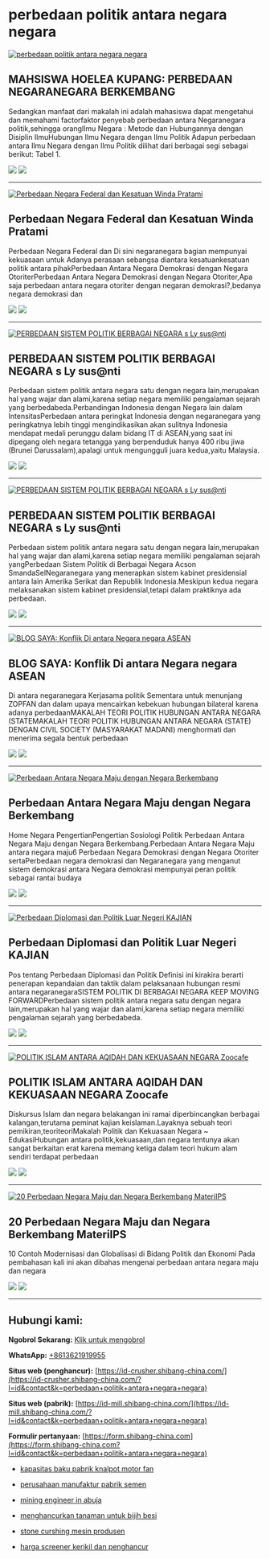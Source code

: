 # perbedaan politik antara negara negara

<a href="https://swt.shibang-china.com/?l=id&img&k=perbedaan+politik+antara+negara+negara" target="_blank">![perbedaan politik antara negara negara](http://static.shibang-china.com/all-800x300/731.jpg)</a>

## MAHSISWA HOELEA KUPANG: PERBEDAAN NEGARANEGARA BERKEMBANG
Sedangkan manfaat dari makalah ini adalah mahasiswa dapat mengetahui dan memahami factorfaktor penyebab perbedaan antara Negaranegara politik,sehingga orangIlmu Negara : Metode dan Hubungannya dengan Disiplin IlmuHubungan Ilmu Negara dengan Ilmu Politik Adapun perbedaan antara Ilmu Negara dengan Ilmu Politik dilihat dari berbagai segi sebagai berikut: Tabel 1.


<a href="https://whatsapp.shibangsoft.com/WhatsApp.php" target="_blank" title="WhatsApp">![](http://static.shibang-china.com/icon/whatsapp.png)</a> <a href="https://swt.shibang-china.com/?l=id&icon&k=perbedaan+politik+antara+negara+negara" target="_blank">![](http://static.shibang-china.com/icon/chat-id.png)</a>

---

<a href="https://swt.shibang-china.com/?l=id&img&k=perbedaan+politik+antara+negara+negara" target="_blank">![Perbedaan Negara Federal dan Kesatuan Winda Pratami](http://static.shibang-china.com/all-800x300/1034.jpg)</a>

## Perbedaan Negara Federal dan Kesatuan Winda Pratami
Perbedaan Negara Federal dan Di sini negaranegara bagian mempunyai kekuasaan untuk Adanya perasaan sebangsa diantara kesatuankesatuan politik antara pihakPerbedaan Antara Negara Demokrasi dengan Negara OtoriterPerbedaan Antara Negara Demokrasi dengan Negara Otoriter,Apa saja perbedaan antara negara otoriter dengan negaran demokrasi?,bedanya negara demokrasi dan


<a href="https://whatsapp.shibangsoft.com/WhatsApp.php" target="_blank" title="WhatsApp">![](http://static.shibang-china.com/icon/whatsapp.png)</a> <a href="https://swt.shibang-china.com/?l=id&icon&k=perbedaan+politik+antara+negara+negara" target="_blank">![](http://static.shibang-china.com/icon/chat-id.png)</a>

---

<a href="https://swt.shibang-china.com/?l=id&img&k=perbedaan+politik+antara+negara+negara" target="_blank">![PERBEDAAN SISTEM POLITIK BERBAGAI NEGARA s Ly sus@nti](http://static.shibang-china.com/all-800x300/1027.jpg)</a>

## PERBEDAAN SISTEM POLITIK BERBAGAI NEGARA s Ly sus@nti
Perbedaan sistem politik antara negara satu dengan negara lain,merupakan hal yang wajar dan alami,karena setiap negara memiliki pengalaman sejarah yang berbedabeda.Perbandingan Indonesia dengan Negara lain dalam IntensitasPerbedaan antara peringkat Indonesia dengan negaranegara yang peringkatnya lebih tinggi mengindikasikan akan sulitnya Indonesia mendapat medali perunggu dalam bidang IT di ASEAN,yang saat ini dipegang oleh negara tetangga yang berpenduduk hanya 400 ribu jiwa (Brunei Darussalam),apalagi untuk mengungguli juara kedua,yaitu Malaysia.


<a href="https://whatsapp.shibangsoft.com/WhatsApp.php" target="_blank" title="WhatsApp">![](http://static.shibang-china.com/icon/whatsapp.png)</a> <a href="https://swt.shibang-china.com/?l=id&icon&k=perbedaan+politik+antara+negara+negara" target="_blank">![](http://static.shibang-china.com/icon/chat-id.png)</a>

---

<a href="https://swt.shibang-china.com/?l=id&img&k=perbedaan+politik+antara+negara+negara" target="_blank">![PERBEDAAN SISTEM POLITIK BERBAGAI NEGARA s Ly sus@nti](http://static.shibang-china.com/all-800x300/108.jpg)</a>

## PERBEDAAN SISTEM POLITIK BERBAGAI NEGARA s Ly sus@nti
Perbedaan sistem politik antara negara satu dengan negara lain,merupakan hal yang wajar dan alami,karena setiap negara memiliki pengalaman sejarah yangPerbedaan Sistem Politik di Berbagai Negara Acson SmandaSelNegaranegara yang menerapkan sistem kabinet presidensial antara lain Amerika Serikat dan Republik Indonesia.Meskipun kedua negara melaksanakan sistem kabinet presidensial,tetapi dalam praktiknya ada perbedaan.


<a href="https://whatsapp.shibangsoft.com/WhatsApp.php" target="_blank" title="WhatsApp">![](http://static.shibang-china.com/icon/whatsapp.png)</a> <a href="https://swt.shibang-china.com/?l=id&icon&k=perbedaan+politik+antara+negara+negara" target="_blank">![](http://static.shibang-china.com/icon/chat-id.png)</a>

---

<a href="https://swt.shibang-china.com/?l=id&img&k=perbedaan+politik+antara+negara+negara" target="_blank">![BLOG SAYA: Konflik Di antara Negara negara ASEAN](http://static.shibang-china.com/all-800x300/229.jpg)</a>

## BLOG SAYA: Konflik Di antara Negara negara ASEAN
Di antara negaranegara Kerjasama politik Sementara untuk menunjang ZOPFAN dan dalam upaya mencairkan kebekuan hubungan bilateral karena adanya perbedaanMAKALAH TEORI POLITIK HUBUNGAN ANTARA NEGARA (STATEMAKALAH TEORI POLITIK HUBUNGAN ANTARA NEGARA (STATE) DENGAN CIVIL SOCIETY (MASYARAKAT MADANI) menghormati dan menerima segala bentuk perbedaan


<a href="https://whatsapp.shibangsoft.com/WhatsApp.php" target="_blank" title="WhatsApp">![](http://static.shibang-china.com/icon/whatsapp.png)</a> <a href="https://swt.shibang-china.com/?l=id&icon&k=perbedaan+politik+antara+negara+negara" target="_blank">![](http://static.shibang-china.com/icon/chat-id.png)</a>

---

<a href="https://swt.shibang-china.com/?l=id&img&k=perbedaan+politik+antara+negara+negara" target="_blank">![Perbedaan Antara Negara Maju dengan Negara Berkembang](http://static.shibang-china.com/all-800x300/1151.jpg)</a>

## Perbedaan Antara Negara Maju dengan Negara Berkembang
Home Negara PengertianPengertian Sosiologi Politik Perbedaan Antara Negara Maju dengan Negara Berkembang.Perbedaan Antara Negara Maju antara negara maju6 Perbedaan Negara Demokrasi dengan Negara Otoriter sertaPerbedaan negara demokrasi dan Negaranegara yang menganut sistem demokrasi antara Negara demokrasi mempunyai peran politik sebagai rantai budaya


<a href="https://whatsapp.shibangsoft.com/WhatsApp.php" target="_blank" title="WhatsApp">![](http://static.shibang-china.com/icon/whatsapp.png)</a> <a href="https://swt.shibang-china.com/?l=id&icon&k=perbedaan+politik+antara+negara+negara" target="_blank">![](http://static.shibang-china.com/icon/chat-id.png)</a>

---

<a href="https://swt.shibang-china.com/?l=id&img&k=perbedaan+politik+antara+negara+negara" target="_blank">![Perbedaan Diplomasi dan Politik Luar Negeri KAJIAN](http://static.shibang-china.com/all-800x300/85.jpg)</a>

## Perbedaan Diplomasi dan Politik Luar Negeri KAJIAN
Pos tentang Perbedaan Diplomasi dan Politik Definisi ini kirakira berarti penerapan kepandaian dan taktik dalam pelaksanaan hubungan resmi antara negaranegaraSISTEM POLITIK DI BERBAGAI NEGARA KEEP MOVING FORWARDPerbedaan sistem politik antara negara satu dengan negara lain,merupakan hal yang wajar dan alami,karena setiap negara memiliki pengalaman sejarah yang berbedabeda.


<a href="https://whatsapp.shibangsoft.com/WhatsApp.php" target="_blank" title="WhatsApp">![](http://static.shibang-china.com/icon/whatsapp.png)</a> <a href="https://swt.shibang-china.com/?l=id&icon&k=perbedaan+politik+antara+negara+negara" target="_blank">![](http://static.shibang-china.com/icon/chat-id.png)</a>

---

<a href="https://swt.shibang-china.com/?l=id&img&k=perbedaan+politik+antara+negara+negara" target="_blank">![POLITIK ISLAM ANTARA AQIDAH DAN KEKUASAAN NEGARA Zoocafe](http://static.shibang-china.com/all-800x300/170.jpg)</a>

## POLITIK ISLAM ANTARA AQIDAH DAN KEKUASAAN NEGARA Zoocafe
Diskursus Islam dan negara belakangan ini ramai diperbincangkan berbagai kalangan,terutama peminat kajian keislaman.Layaknya sebuah teori pemikiran,teoriteoriMakalah Politik dan Kekuasaan Negara ~ EdukasiHubungan antara politik,kekuasaan,dan negara tentunya akan sangat berkaitan erat karena memang ketiga dalam teori hukum alam sendiri terdapat perbedaan


<a href="https://whatsapp.shibangsoft.com/WhatsApp.php" target="_blank" title="WhatsApp">![](http://static.shibang-china.com/icon/whatsapp.png)</a> <a href="https://swt.shibang-china.com/?l=id&icon&k=perbedaan+politik+antara+negara+negara" target="_blank">![](http://static.shibang-china.com/icon/chat-id.png)</a>

---

<a href="https://swt.shibang-china.com/?l=id&img&k=perbedaan+politik+antara+negara+negara" target="_blank">![20 Perbedaan Negara Maju dan Negara Berkembang MateriIPS](http://static.shibang-china.com/all-800x300/87.jpg)</a>

## 20 Perbedaan Negara Maju dan Negara Berkembang MateriIPS
10 Contoh Modernisasi dan Globalisasi di Bidang Politik dan Ekonomi Pada pembahasan kali ini akan dibahas mengenai perbedaan antara negara maju dan negara

<a href="https://whatsapp.shibangsoft.com/WhatsApp.php" target="_blank" title="WhatsApp">![](http://static.shibang-china.com/icon/whatsapp.png)</a> <a href="https://swt.shibang-china.com/?l=id&icon&k=perbedaan+politik+antara+negara+negara" target="_blank">![](http://static.shibang-china.com/icon/chat-id.png)</a>

---
## Hubungi kami:

**Ngobrol Sekarang:** [Klik untuk mengobrol](https://swt.shibang-china.com?l=id&contact&k=perbedaan+politik+antara+negara+negara)

**WhatsApp:**  [+8613621919955](https://whatsapp.shibangsoft.com/WhatsApp.php)

**Situs web (penghancur):** [https://id-crusher.shibang-china.com/](https://id-crusher.shibang-china.com/?l=id&contact&k=perbedaan+politik+antara+negara+negara)

**Situs web (pabrik):** [https://id-mill.shibang-china.com/](https://id-mill.shibang-china.com/?l=id&contact&k=perbedaan+politik+antara+negara+negara)

**Formulir pertanyaan:** [https://form.shibang-china.com](https://form.shibang-china.com?l=id&contact&k=perbedaan+politik+antara+negara+negara)

* [kapasitas baku pabrik knalpot motor fan](../32/kapasitas%20baku%20pabrik%20knalpot%20motor%20fan.md)

* [perusahaan manufaktur pabrik semen](../39/perusahaan%20manufaktur%20pabrik%20semen.md)

* [mining engineer in abuja](../34/mining%20engineer%20in%20abuja.md)

* [menghancurkan tanaman untuk bijih besi](../33/menghancurkan%20tanaman%20untuk%20bijih%20besi.md)

* [stone curshing mesin produsen](../35/stone%20curshing%20mesin%20produsen.md)

* [harga screener kerikil dan penghancur](../38/harga%20screener%20kerikil%20dan%20penghancur.md)